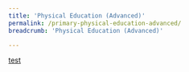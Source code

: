 ```yaml
---
title: 'Physical Education (Advanced)'
permalink: /primary-physical-education-advanced/
breadcrumb: 'Physical Education (Advanced)'

---
```


[test](/placeholder-primary-physical-education-advanced/)
